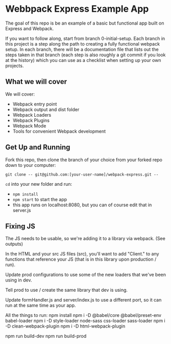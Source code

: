 # Webbpack Express Example App

The goal of this repo is be an example of a basic but functional app built on Express and Webpack.

If you want to follow along, start from branch 0-initial-setup. Each branch in this project is a step along the path to creating a fully functional webpack setup. In each branch, there will be a documentation file that lists out the steps taken in that branch (each step is also roughly a git commit if you look at the history) which you can use as a checklist when setting up your own projects.

## What we will cover

We will cover:

- Webpack entry point
- Webpack output and dist folder
- Webpack Loaders
- Webpack Plugins
- Webpack Mode
- Tools for convenient Webpack development

## Get Up and Running

Fork this repo, then clone the branch of your choice from your forked repo down to your computer:

```
git clone -- git@github.com:[your-user-name]/webpack-express.git --
```

`cd` into your new folder and run:
- ```npm install```
- ```npm start``` to start the app
- this app runs on localhost:8080, but you can of course edit that in server.js

<!-- Further Notes -->

## Fixing JS

The JS needs to be usable, so we're adding it to a library via webpack. (See outputs)

In the HTML and your src JS files (src), you'll want to add "Client." to any functions that reference your JS (that is in this library upon production / run).

Update prod configurations to use some of the new loaders that we've been using in dev.

Tell prod to use / create the same library that dev is using.

Update formHandler.js and server/index.js to use a different port, so it can run at the same time as your app.

All the things to run:
npm install
npm i -D @babel/core @babel/preset-env babel-loader
npm i -D style-loader node-sass css-loader sass-loader
npm i -D clean-webpack-plugin
npm i -D html-webpack-plugin

npm run build-dev
npm run build-prod
